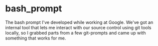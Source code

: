 # bash_prompt
The bash prompt I've developed while working at Google.  We've got an internal tool that lets me interact with our source control using git tools locally, so I grabbed parts from a few git-prompts and came up with something that works for me.
